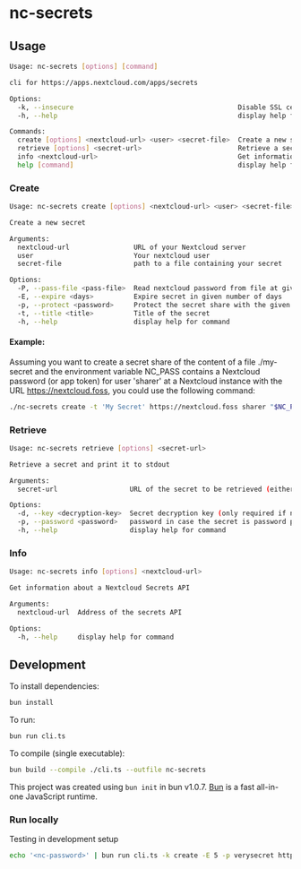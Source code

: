 <!--
SPDX-FileCopyrightText: Tobias Knöppler <thecalcaholic@web.de>
SPDX-License-Identifier: CC0-1.0
-->

# nc-secrets

## Usage

```sh
Usage: nc-secrets [options] [command]

cli for https://apps.nextcloud.com/apps/secrets

Options:
  -k, --insecure                                         Disable SSL certificate validation (FOR TESTING ONLY)
  -h, --help                                             display help for command

Commands:
  create [options] <nextcloud-url> <user> <secret-file>  Create a new secret
  retrieve [options] <secret-url>                        Retrieve a secret and print it to stdout
  info <nextcloud-url>                                   Get information about a Nextcloud Secrets API
  help [command]                                         display help for command
```

### Create

```sh
Usage: nc-secrets create [options] <nextcloud-url> <user> <secret-file>

Create a new secret

Arguments:
  nextcloud-url                URL of your Nextcloud server
  user                         Your nextcloud user
  secret-file                  path to a file containing your secret

Options:
  -P, --pass-file <pass-file>  Read nextcloud password from file at given path (default: stdin)
  -E, --expire <days>          Expire secret in given number of days
  -p, --protect <password>     Protect the secret share with the given password
  -t, --title <title>          Title of the secret
  -h, --help                   display help for command
```

#### Example:

Assuming you want to create a secret share of the content of a file ./my-secret and the environment variable NC_PASS
contains a Nextcloud password (or app token) for user 'sharer' at a Nextcloud instance with the URL https://nextcloud.foss, 
you could use the following command:

```sh
./nc-secrets create -t 'My Secret' https://nextcloud.foss sharer "$NC_PASS" ./my-secret <<<"$NC_PASS"
```

### Retrieve

```sh
Usage: nc-secrets retrieve [options] <secret-url>

Retrieve a secret and print it to stdout

Arguments:
  secret-url                  URL of the secret to be retrieved (either the secret share or ocs URL)

Options:
  -d, --key <decryption-key>  Secret decryption key (only required if not part of <secret-url>)
  -p, --password <password>   password in case the secret is password protected
  -h, --help                  display help for command
```

### Info

```sh
Usage: nc-secrets info [options] <nextcloud-url>

Get information about a Nextcloud Secrets API

Arguments:
  nextcloud-url  Address of the secrets API

Options:
  -h, --help     display help for command
```

## Development

To install dependencies:

```bash
bun install
```

To run:

```bash
bun run cli.ts
```

To compile (single executable):

```bash
bun build --compile ./cli.ts --outfile nc-secrets
```

This project was created using `bun init` in bun v1.0.7. [Bun](https://bun.sh) is a fast all-in-one JavaScript runtime.

### Run locally

Testing in development setup
```sh
echo '<nc-password>' | bun run cli.ts -k create -E 5 -p verysecret http://localhost:8210 <nc-user> <(echo 'mysecret')
```
